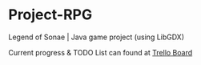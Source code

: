 # Project-RPG
Legend of Sonae | Java game project (using LibGDX)

Current progress & TODO List can found at [Trello Board](https://trello.com/b/ad3Qdikd/project-rpg)
